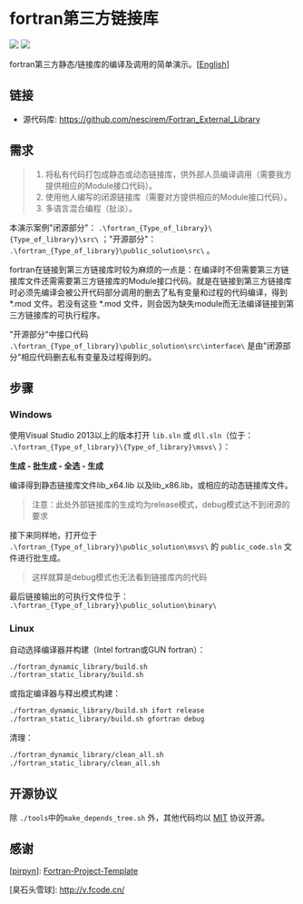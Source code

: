 # fortran第三方链接库

![](https://img.shields.io/badge/platform-linux%20|%20windows-lightgrey.svg) ![](https://img.shields.io/badge/license-MIT-blue.svg)

fortran第三方静态/链接库的编译及调用的简单演示。[[English](./README.md)]



## 链接

- 源代码库: https://github.com/nescirem/Fortran_External_Library



## 需求

> 1. 将私有代码打包成静态或动态链接库，供外部人员编译调用（需要我方提供相应的Module接口代码）。
> 2. 使用他人编写的闭源链接库（需要对方提供相应的Module接口代码）。
> 3. 多语言混合编程（扯淡）。

本演示案例"闭源部分"： `.\fortran_{Type_of_library}\{Type_of_library}\src\` ；"开源部分"：  `.\fortran_{Type_of_library}\public_solution\src\` 。

fortran在链接到第三方链接库时较为麻烦的一点是：在编译时不但需要第三方链接库文件还需需要第三方链接库的Module接口代码。就是在链接到第三方链接库时必须先编译会被公开代码部分调用的删去了私有变量和过程的代码编译，得到 *.mod 文件。若没有这些 *.mod 文件，则会因为缺失module而无法编译链接到第三方链接库的可执行程序。

"开源部分"中接口代码 `.\fortran_{Type_of_library}\public_solution\src\interface\` 是由"闭源部分"相应代码删去私有变量及过程得到的。



## 步骤

### Windows

使用Visual Studio 2013以上的版本打开 `lib.sln` 或 `dll.sln`（位于： `.\fortran_{Type_of_library}\{Type_of_library}\msvs\` ）：

**生成 - 批生成 - 全选 - 生成**

编译得到静态链接库文件lib_x64.lib 以及lib_x86.lib，或相应的动态链接库文件。

> 注意：此处外部链接库的生成均为release模式，debug模式达不到闭源的要求

接下来同样地，打开位于 `.\fortran_{Type_of_library}\public_solution\msvs\` 的 `public_code.sln` 文件进行批生成。

> 这样就算是debug模式也无法看到链接库内的代码

最后链接输出的可执行文件位于： `.\fortran_{Type_of_library}\public_solution\binary\`

### Linux

自动选择编译器并构建（Intel fortran或GUN fortran）：

```bash
./fortran_dynamic_library/build.sh
./fortran_static_library/build.sh
```

或指定编译器与释出模式构建：

```bash
./fortran_dynamic_library/build.sh ifort release
./fortran_static_library/build.sh gfortran debug
```

清理：

```bash
./fortran_dynamic_library/clean_all.sh
./fortran_static_library/clean_all.sh
```



## 开源协议

除 `./tools`中的`make_depends_tree.sh` 外，其他代码均以 [MIT](./LICENSE) 协议开源。



## 感谢

[[pirpyn](https://github.com/pirpyn)]: [Fortran-Project-Template](https://github.com/pirpyn/Fortran-Project-Template)

\[臭石头雪球]: http://v.fcode.cn/

